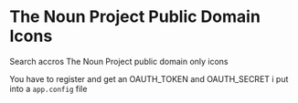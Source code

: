 # The Noun Project Public Domain Icons

Search accros The Noun Project public domain only icons

You have to register and get an OAUTH_TOKEN and OAUTH_SECRET i put into a `app.config` file
